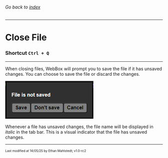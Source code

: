 ###### Go back to [index](../README.md)

---

# Close File

### Shortcut `Ctrl + Q`

---

When closing files, WebBox will prompt you to save the file if it has unsaved changes. You can choose to save the file or discard the changes.

![fileSaveDialog.png](../resources/docs/fileSaving/fileSaveDialog.png)

Whenever a file has unsaved changes, the file name will be displayed in _italic_ in the tab bar. This is a visual indicator that the file has unsaved changes.

---

<p style="font-size: 10px">Last modified at 14/05/25 by Ethan Mahlstedt; v1.0-rc2 </p>
